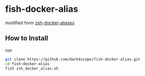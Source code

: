 # fish-docker-alias

modified form [zsh-docker-aliases](https://github.com/akarzim/zsh-docker-aliases)


## How to Install

run
```bash
git clone https://github.com/dark4scope/fish-docker-alias.git
cd fish-docker-alias
fish zsh_docker_alias.sh
```
